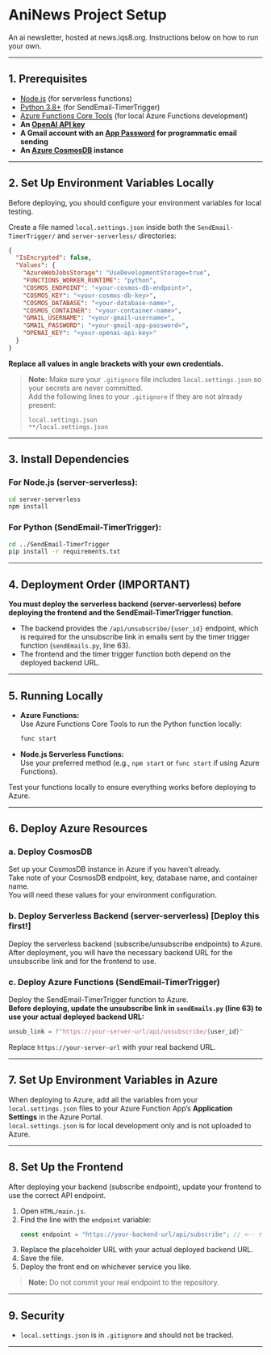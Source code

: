 # AniNews Project Setup

An ai newsletter, hosted at news.iqs8.org. Instructions below on how to run your own. 

---

## 1. Prerequisites

- [Node.js](https://nodejs.org/) (for serverless functions)
- [Python 3.8+](https://www.python.org/) (for SendEmail-TimerTrigger)
- [Azure Functions Core Tools](https://docs.microsoft.com/azure/azure-functions/functions-run-local) (for local Azure Functions development)
- **An [OpenAI API key](https://platform.openai.com/account/api-keys)**
- **A Gmail account with an [App Password](https://support.google.com/accounts/answer/185833?hl=en) for programmatic email sending**
- **An [Azure CosmosDB](https://azure.microsoft.com/en-us/products/cosmos-db/) instance**

---

## 2. Set Up Environment Variables Locally

Before deploying, you should configure your environment variables for local testing.

Create a file named `local.settings.json` inside both the `SendEmail-TimerTrigger/` and `server-serverless/` directories:

```json
{
  "IsEncrypted": false,
  "Values": {
    "AzureWebJobsStorage": "UseDevelopmentStorage=true",
    "FUNCTIONS_WORKER_RUNTIME": "python",
    "COSMOS_ENDPOINT": "<your-cosmos-db-endpoint>",
    "COSMOS_KEY": "<your-cosmos-db-key>",
    "COSMOS_DATABASE": "<your-database-name>",
    "COSMOS_CONTAINER": "<your-container-name>",
    "GMAIL_USERNAME": "<your-gmail-username>",
    "GMAIL_PASSWORD": "<your-gmail-app-password>",
    "OPENAI_KEY": "<your-openai-api-key>"
  }
}
```

**Replace all values in angle brackets with your own credentials.**

> **Note:** Make sure your `.gitignore` file includes `local.settings.json` so your secrets are never committed.  
> Add the following lines to your `.gitignore` if they are not already present:
> ```
> local.settings.json
> **/local.settings.json
> ```

---

## 3. Install Dependencies

### For Node.js (server-serverless):

```sh
cd server-serverless
npm install
```

### For Python (SendEmail-TimerTrigger):

```sh
cd ../SendEmail-TimerTrigger
pip install -r requirements.txt
```

---

## 4. Deployment Order (IMPORTANT)

**You must deploy the serverless backend (server-serverless) before deploying the frontend and the SendEmail-TimerTrigger function.**

- The backend provides the `/api/unsubscribe/{user_id}` endpoint, which is required for the unsubscribe link in emails sent by the timer trigger function (`sendEmails.py`, line 63).
- The frontend and the timer trigger function both depend on the deployed backend URL.

---

## 5. Running Locally

- **Azure Functions:**  
  Use Azure Functions Core Tools to run the Python function locally:
  ```sh
  func start
  ```

- **Node.js Serverless Functions:**  
  Use your preferred method (e.g., `npm start` or `func start` if using Azure Functions).

Test your functions locally to ensure everything works before deploying to Azure.

---

## 6. Deploy Azure Resources

### a. Deploy CosmosDB

Set up your CosmosDB instance in Azure if you haven't already.  
Take note of your CosmosDB endpoint, key, database name, and container name.  
You will need these values for your environment configuration.

### b. Deploy Serverless Backend (server-serverless) **[Deploy this first!]**

Deploy the serverless backend (subscribe/unsubscribe endpoints) to Azure.  
After deployment, you will have the necessary backend URL for the unsubscribe link and for the frontend to use.

### c. Deploy Azure Functions (SendEmail-TimerTrigger)

Deploy the SendEmail-TimerTrigger function to Azure.  
**Before deploying, update the unsubscribe link in `sendEmails.py` (line 63) to use your actual deployed backend URL:**
```python
unsub_link = f"https://your-server-url/api/unsubscribe/{user_id}"
```
Replace `https://your-server-url` with your real backend URL.

---

## 7. Set Up Environment Variables in Azure

When deploying to Azure, add all the variables from your `local.settings.json` files to your Azure Function App’s **Application Settings** in the Azure Portal.  
`local.settings.json` is for local development only and is not uploaded to Azure.

---

## 8. Set Up the Frontend

After deploying your backend (subscribe endpoint), update your frontend to use the correct API endpoint.

1. Open `HTML/main.js`.
2. Find the line with the `endpoint` variable:
   ```js
   const endpoint = "https://your-backend-url/api/subscribe"; // <-- replace with your real endpoint
   ```
3. Replace the placeholder URL with your actual deployed backend URL.
4. Save the file.
5. Deploy the front end on whichever service you like. 

> **Note:** Do not commit your real endpoint to the repository.

---

## 9. Security

- `local.settings.json` is in `.gitignore` and should not be tracked.

---